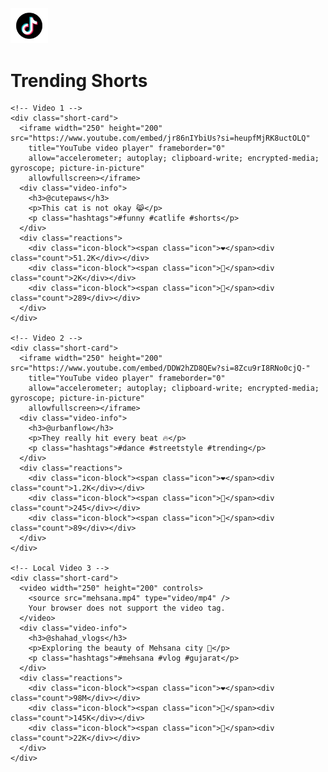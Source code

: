 
<html lang="en">

<head>
  <meta charset="UTF-8" />
  <meta name="viewport" content="width=device-width, initial-scale=1.0" />
  <title></title>
  <link rel="icon" href="TikTok.png" type="image/x-icon" />
  <link rel="stylesheet" href="style1.css" />
</head>

<body>

  <!-- TikTok Logo -->
  <img src="TikTok.png" alt="TikTok Logo" width="60" />

  <!-- Page Title -->
  <h1>Trending Shorts</h1>

  <!-- Scrollable Shorts Feed -->
  <div class="shorts-container">

    <!-- Video 1 -->
    <div class="short-card">
      <iframe width="250" height="200" src="https://www.youtube.com/embed/jr86nIYbiUs?si=heupfMjRK8uctOLQ"
        title="YouTube video player" frameborder="0"
        allow="accelerometer; autoplay; clipboard-write; encrypted-media; gyroscope; picture-in-picture"
        allowfullscreen></iframe>
      <div class="video-info">
        <h3>@cutepaws</h3>
        <p>This cat is not okay 😹</p>
        <p class="hashtags">#funny #catlife #shorts</p>
      </div>
      <div class="reactions">
        <div class="icon-block"><span class="icon">❤️</span><div class="count">51.2K</div></div>
        <div class="icon-block"><span class="icon">💬</span><div class="count">2K</div></div>
        <div class="icon-block"><span class="icon">🔁</span><div class="count">289</div></div>
      </div>
    </div>

    <!-- Video 2 -->
    <div class="short-card">
      <iframe width="250" height="200" src="https://www.youtube.com/embed/DDW2hZD8QEw?si=8Zcu9rI8RNo0cjQ-"
        title="YouTube video player" frameborder="0"
        allow="accelerometer; autoplay; clipboard-write; encrypted-media; gyroscope; picture-in-picture"
        allowfullscreen></iframe>
      <div class="video-info">
        <h3>@urbanflow</h3>
        <p>They really hit every beat 🔥</p>
        <p class="hashtags">#dance #streetstyle #trending</p>
      </div>
      <div class="reactions">
        <div class="icon-block"><span class="icon">❤️</span><div class="count">1.2K</div></div>
        <div class="icon-block"><span class="icon">💬</span><div class="count">245</div></div>
        <div class="icon-block"><span class="icon">🔁</span><div class="count">89</div></div>
      </div>
    </div>

    <!-- Local Video 3 -->
    <div class="short-card">
      <video width="250" height="200" controls>
        <source src="mehsana.mp4" type="video/mp4" />
        Your browser does not support the video tag.
      </video>
      <div class="video-info">
        <h3>@shahad_vlogs</h3>
        <p>Exploring the beauty of Mehsana city 🌆</p>
        <p class="hashtags">#mehsana #vlog #gujarat</p>
      </div>
      <div class="reactions">
        <div class="icon-block"><span class="icon">❤️</span><div class="count">98M</div></div>
        <div class="icon-block"><span class="icon">💬</span><div class="count">145K</div></div>
        <div class="icon-block"><span class="icon">🔁</span><div class="count">22K</div></div>
      </div>
    </div>

  </div>

  <!-- JS -->
  <script src="script.js"></script>
</body>

</html>
